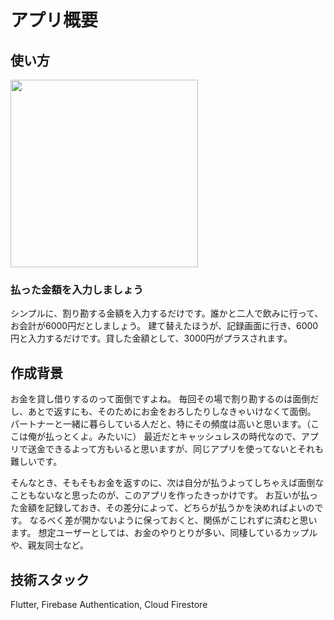 # アプリ概要

## 使い方
<img src="https://user-images.githubusercontent.com/45612003/81505041-afc2ac80-9327-11ea-9ab7-faa11b860ed8.gif" width="300px">

### 払った金額を入力しましょう
シンプルに、割り勘する金額を入力するだけです。誰かと二人で飲みに行って、お会計が6000円だとしましょう。
建て替えたほうが、記録画面に行き、6000円と入力するだけです。貸した金額として、3000円がプラスされます。

## 作成背景
お金を貸し借りするのって面倒ですよね。
毎回その場で割り勘するのは面倒だし、あとで返すにも、そのためにお金をおろしたりしなきゃいけなくて面倒。
パートナーと一緒に暮らしている人だと、特にその頻度は高いと思います。（ここは俺が払っとくよ。みたいに）
最近だとキャッシュレスの時代なので、アプリで送金できるよって方もいると思いますが、同じアプリを使ってないとそれも難しいです。

そんなとき、そもそもお金を返すのに、次は自分が払うよってしちゃえば面倒なこともないなと思ったのが、このアプリを作ったきっかけです。
お互いが払った金額を記録しておき、その差分によって、どちらが払うかを決めればよいのです。
なるべく差が開かないように保っておくと、関係がこじれずに済むと思います。
想定ユーザーとしては、お金のやりとりが多い、同棲しているカップルや、親友同士など。

## 技術スタック
Flutter, Firebase Authentication, Cloud Firestore
